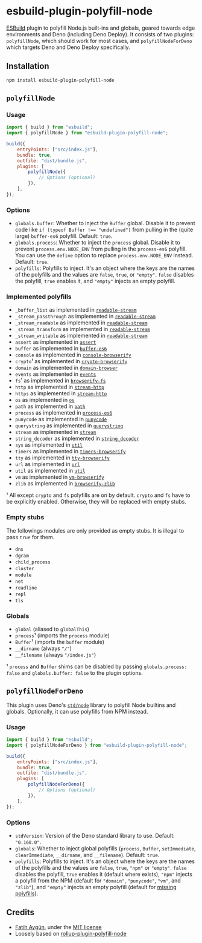# esbuild-plugin-polyfill-node

[ESBuild](https://esbuild.github.io/) plugin to polyfill Node.js built-ins and globals, geared towards edge environments and Deno (including Deno Deploy). It consists of two plugins: `polyfillNode`, which should work for most cases, and `polyfillNodeForDeno` which targets Deno and Deno Deploy specifically.

## Installation

```sh
npm install esbuild-plugin-polyfill-node
```

## `polyfillNode`

### Usage

```js
import { build } from "esbuild";
import { polyfillNode } from "esbuild-plugin-polyfill-node";

build({
	entryPoints: ["src/index.js"],
	bundle: true,
	outfile: "dist/bundle.js",
	plugins: [
		polyfillNode({
			// Options (optional)
		}),
	],
});
```

### Options

- `globals.buffer`: Whether to inject the `Buffer` global. Disable it to prevent code like `if (typeof Buffer !== "undefined")` from pulling in the (quite large) `buffer-es6` polyfill. Default: `true`.
- `globals.process`: Whether to inject the `process` global. Disable it to prevent `process.env.NODE_ENV` from pulling in the `process-es6` polyfill. You can use the `define` option to replace `process.env.NODE_ENV` instead. Default: `true`.
- `polyfills`: Polyfills to inject. It's an object where the keys are the names of the polyfills and the values are `false`, `true`, or `"empty"`. `false` disables the polyfill, `true` enables it, and `"empty"` injects an empty polyfill.

### Implemented polyfills

- `_buffer_list` as implemented in [`readable-stream`](https://www.npmjs.com/package/readable-stream)
- `_stream_passthrough` as implemented in [`readable-stream`](https://www.npmjs.com/package/readable-stream)
- `_stream_readable` as implemented in [`readable-stream`](https://www.npmjs.com/package/readable-stream)
- `_stream_transform` as implemented in [`readable-stream`](https://www.npmjs.com/package/readable-stream)
- `_stream_writable` as implemented in [`readable-stream`](https://www.npmjs.com/package/readable-stream)
- `assert` as implemented in [`assert`](https://www.npmjs.com/package/assert)
- `buffer` as implemented in [`buffer-es6`](https://www.npmjs.com/package/buffer-es6)
- `console` as implemented in [`console-browserify`](https://www.npmjs.com/package/console-browserify)
- `crypto`¹ as implemented in [`crypto-browserify`](https://www.npmjs.com/package/crypto-browserify)
- `domain` as implemented in [`domain-browser`](https://www.npmjs.com/package/domain-browser)
- `events` as implemented in [`events`](https://www.npmjs.com/package/events)
- `fs`¹ as implemented in [`browserify-fs`](https://www.npmjs.com/package/browserify-fs)
- `http` as implemented in [`stream-http`](https://www.npmjs.com/package/stream-http)
- `https` as implemented in [`stream-http`](https://www.npmjs.com/package/stream-http)
- `os` as implemented in [`os`](https://www.npmjs.com/package/os)
- `path` as implemented in [`path`](https://www.npmjs.com/package/path)
- `process` as implemented in [`process-es6`](https://www.npmjs.com/package/process-es6)
- `punycode` as implemented in [`punycode`](https://www.npmjs.com/package/punycode)
- `querystring` as implemented in [`querystring`](https://www.npmjs.com/package/querystring)
- `stream` as implemented in [`stream`](https://www.npmjs.com/package/stream)
- `string_decoder` as implemented in [`string_decoder`](https://www.npmjs.com/package/string_decoder)
- `sys` as implemented in [`util`](https://www.npmjs.com/package/util)
- `timers` as implemented in [`timers-browserify`](https://www.npmjs.com/package/timers-browserify)
- `tty` as implemented in [`tty-browserify`](https://www.npmjs.com/package/tty-browserify)
- `url` as implemented in [`url`](https://www.npmjs.com/package/url)
- `util` as implemented in [`util`](https://www.npmjs.com/package/util)
- `vm` as implemented in [`vm-browserify`](https://www.npmjs.com/package/vm-browserify)
- `zlib` as implemented in [`browserify-zlib`](https://www.npmjs.com/package/browserify-zlib)

¹ All except `crypto` and `fs` polyfills are on by default. `crypto` and `fs` have to be explicitly enabled. Otherwise, they will be replaced with empty stubs.

### Empty stubs

The followings modules are only provided as empty stubs. It is illegal to pass `true` for them.

- `dns`
- `dgram`
- `child_process`
- `cluster`
- `module`
- `net`
- `readline`
- `repl`
- `tls`

### Globals

- `global` (aliased to `globalThis`)
- `process`¹ (imports the `process` module)
- `Buffer`¹ (imports the `buffer` module)
- `__dirname` (always `"/"`)
- `__filename` (always `"/index.js"`)

¹ `process` and `Buffer` shims can be disabled by passing `globals.process: false` and `globals.buffer: false` to the plugin options.

## `polyfillNodeForDeno`

This plugin uses Deno's [`std/node`](https://deno.land/std/node) library to polyfill Node builtins and globals. Optionally, it can use polyfills from NPM instead.

### Usage

```js
import { build } from "esbuild";
import { polyfillNodeForDeno } from "esbuild-plugin-polyfill-node";

build({
	entryPoints: ["src/index.js"],
	bundle: true,
	outfile: "dist/bundle.js",
	plugins: [
		polyfillNodeForDeno({
			// Options (optional)
		}),
	],
});
```

### Options

- `stdVersion`: Version of the Deno standard library to use. Default: `"0.160.0"`.
- `globals`: Whether to inject global polyfills (`process`, `Buffer`, `setImmediate`, `clearImmediate`, `__dirname`, and `__filename`). Default: `true`.
- `polyfills`: Polyfills to inject. It's an object where the keys are the names of the polyfills and the values are `false`, `true`, `"npm"` or `"empty"`. `false` disables the polyfill, `true` enables it (default where exists), `"npm"` injects a polyfill from the NPM (default for `"domain"`, `"punycode"`, `"vm"`, and `"zlib"`), and `"empty"` injects an empty polyfill (default for [missing polyfills](#empty-stubs)).

## Credits

- [Fatih Aygün](https://github.com/cyco130), under the [MIT license](./LICENSE)
- Loosely based on [rollup-plugin-polyfill-node](https://github.com/FredKSchott/rollup-plugin-polyfill-node)
